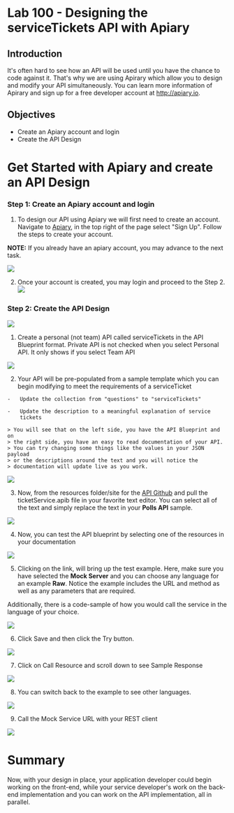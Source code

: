 Lab 100 - Designing the serviceTickets API with Apiary
================
## Introduction

It's often hard to see how an API will be used until you have the chance to code against it. That's why we are using Apirary which allow you to design and modify your API simultaneously. You can learn more information of Apirary and sign up for a free developer account at http://apiary.io.

## Objectives
- Create an Apiary account and login
- Create the API Design

Get Started with Apiary and create an API Design
=======================

### **Step 1**: Create an Apiary account and login

1. To design our API using Apiary we will first need to create an account. Navigate to [Apiary](apiary.io), in the top right of the page select "Sign Up". Follow the steps to create your account.

  **NOTE:** If you already have an apiary account, you may advance to the next task.

  ![](images/100/apiaryCreate.png)

2. Once your account is created, you may login and proceed to the Step 2.
  ![](images/100/apiaryLogin.png)


### **Step 2**: Create the API Design

  ![](images/100/image001.png)

  1. Create a personal (not team) API called serviceTickets in the API Blueprint format. Private API is not checked when you select Personal API. It only shows if you select Team API

  ![](images/100/image003.png)

  2. Your API will be pre-populated from a sample template which you can begin modifying to meet the requirements of a serviceTicket

    -   Update the collection from "questions" to "serviceTickets"

    -   Update the description to a meaningful explanation of service
        tickets

    > You will see that on the left side, you have the API Blueprint and on
    > the right side, you have an easy to read documentation of your API.
    > You can try changing some things like the values in your JSON payload
    > or the descriptions around the text and you will notice the
    > documentation will update live as you work.

  ![](images/100/image005.png)

  3. Now, from the resources folder/site for the [API Github](<https://github.com/oracle/learning-library/tree/master/workshops/api-platform/tutorials/design/design_api>) and pull the ticketService.apib file in your favorite text editor.
  You can select all of the text and simply replace the text in your **Polls API** sample.

  ![](images/100/image007.png)

  4. Now, you can test the API blueprint by selecting one of the resources in your documentation

  ![](images/100/image009.jpg)

  5. Clicking on the link, will bring up the test example. Here, make sure you have selected the **Mock Server** and you can choose any language for an example **Raw**. Notice the example includes the URL and method as well as any parameters that are required.

  Additionally, there is a code-sample of how you would call the service in the language of your choice.

  ![](images/100/image011.png)

  6. Click Save and then click the Try button.

  ![](images/100/image013.png)

  7. Click on Call Resource and scroll down to see Sample Response

  ![](images/100/image015.png)

  8. You can switch back to the example to see other languages.

  ![](images/100/image017.png)

  9. Call the Mock Service URL with your REST client

  ![](images/100/image019.png)


Summary
=======================

Now, with your design in place, your application developer could begin working on the front-end, while your service developer's work on the back-end implementation and you can work on the API implementation, all in parallel.
